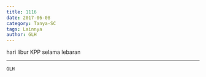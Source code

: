 ```yaml
---
title: 1116
date: 2017-06-08
category: Tanya-SC
tags: Lainnya
author: GLH
---
```


hari libur KPP selama lebaran

---



`GLH`
